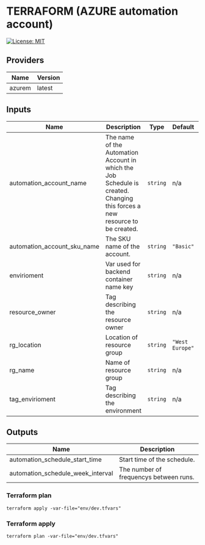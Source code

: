 
# TERRAFORM (AZURE automation account)
[![License: MIT](https://img.shields.io/badge/License-MIT-yellow.svg)](https://opensource.org/licenses/MIT)

## Providers

| Name | Version |
|------|---------|
| azurem | latest |

## Inputs

| Name | Description | Type | Default | Required |
|------|-------------|------|---------|:-----:|
| automation\_account\_name | The name of the Automation Account in which the Job Schedule is created. Changing this forces a new resource to be created. | `string` | n/a | yes |
| automation\_account\_sku\_name | The SKU name of the account. | `string` | `"Basic"` | no |
| envirioment | Var used for backend container name key | `string` | n/a | yes |
| resource\_owner | Tag describing the resource owner | `string` | n/a | yes |
| rg\_location | Location of resource group | `string` | `"West Europe"` | no |
| rg\_name | Name of resource group | `string` | n/a | yes |
| tag\_envirioment | Tag describing the environment | `string` | n/a | yes |

## Outputs

| Name | Description |
|------|-------------|
| automation\_schedule\_start\_time | Start time of the schedule. |
| automation\_schedule\_week\_interval | The number of frequencys between runs. |

### Terraform plan
```
terraform apply -var-file="env/dev.tfvars"
```
### Terraform apply
```
terraform plan -var-file="env/dev.tfvars"
```